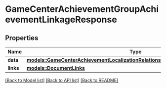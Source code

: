 # GameCenterAchievementGroupAchievementLinkageResponse

## Properties

Name | Type | Description | Notes
------------ | ------------- | ------------- | -------------
**data** | [**models::GameCenterAchievementLocalizationRelationshipsGameCenterAchievementData**](GameCenterAchievementLocalization_relationships_gameCenterAchievement_data.md) |  | 
**links** | [**models::DocumentLinks**](DocumentLinks.md) |  | 

[[Back to Model list]](../README.md#documentation-for-models) [[Back to API list]](../README.md#documentation-for-api-endpoints) [[Back to README]](../README.md)


